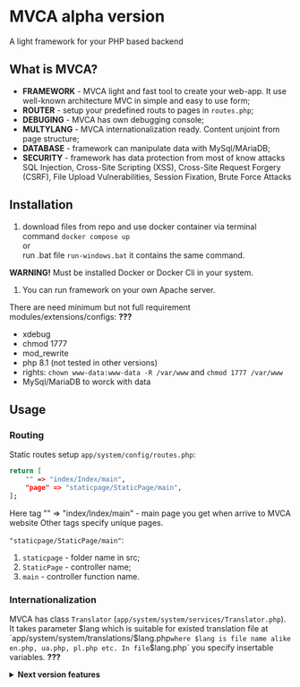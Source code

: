 # MVCA alpha version
A light framework for your PHP based backend

## What is MVCA? 
 - **FRAMEWORK** - MVCA light and fast tool to create your web-app. It use well-known architecture MVC in simple and easy to use form;
 - **ROUTER** - setup your predefined routs to pages in `routes.php`;
 - **DEBUGING** - MVCA has own debugging console;
 - **MULTYLANG** - MVCA internationalization ready. Content unjoint from page structure;
 - **DATABASE** - framework can manipulate data with MySql/MAriaDB;
 - **SECURITY** - framework has data protection from most of know attacks SQL Injection, Cross-Site Scripting (XSS), Cross-Site Request Forgery (CSRF), File Upload Vulnerabilities, Session Fixation, Brute Force Attacks

## Installation
1. download files from repo and use docker container via terminal command `docker compose up` <br>
 or <br> 
 run .bat file `run-windows.bat` it contains the same command. <br>

**WARNING!** Must be installed Docker or Docker Cli in  your system.

1.  You can run framework on your own Apache server. 

There are need minimum but not full requirement modules/extensions/configs: **???**
 - xdebug
 - chmod 1777
 - mod_rewrite
 - php 8.1 (not tested in other versions)
 - rights: `chown www-data:www-data -R /var/www`  and `chmod 1777 /var/www`
 - MySql/MariaDB to worck with data


## Usage

### Routing 
Static routes setup `app/system/config/routes.php`: <br>
```sh
return [
    "" => "index/Index/main",
    "page" => "staticpage/StaticPage/main",
];
```

Here tag "" => "index/Index/main"  - main page you get when arrive to MVCA website
Other tags specify unique pages. 

`"staticpage/StaticPage/main"`: 
1. `staticpage` - folder name in src;
1. `StaticPage` - controller name;
1. `main` - controller function name.


### Internationalization
MVCA has class `Translator` (`app/system/system/services/Translator.php`). It takes parameter $lang which is suitable for existed translation file at `app/system/system/translations/$lang.php` where $lang is file name alike en.php, ua.php, pl.php etc. In file `$lang.php` you specify insertable variables. **???**

<details>
<summary><strong>Next version features</strong></summary>
 
<blockquote> 
Beta Version:

```sh
 - Routing update - automatic routing
 - Database ready - parallel manipulating with all of MySQL/MariaDb, PostgreSQL, MongoDB instead of just MySQL/MariaDb
 - MVCA without View compmonent mode
```

</blockquote>
</details>
